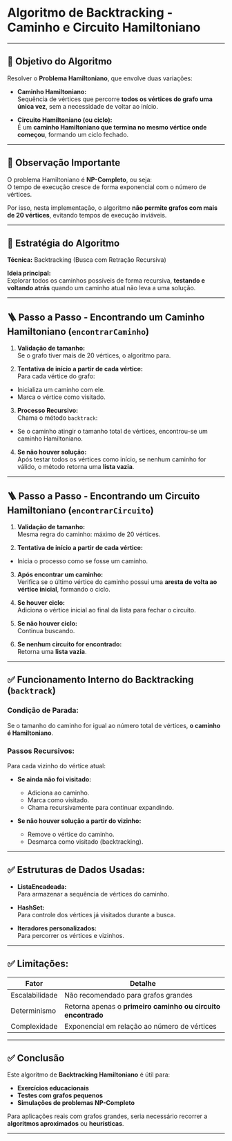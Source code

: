 # Algoritmo de Backtracking - Caminho e Circuito Hamiltoniano

---

## 🎯 Objetivo do Algoritmo

Resolver o **Problema Hamiltoniano**, que envolve duas variações:

- **Caminho Hamiltoniano:**  
  Sequência de vértices que percorre **todos os vértices do grafo uma única vez**, sem a necessidade de voltar ao início.

- **Circuito Hamiltoniano (ou ciclo):**  
  É um **caminho Hamiltoniano que termina no mesmo vértice onde começou**, formando um ciclo fechado.

---

## 🚩 Observação Importante

O problema Hamiltoniano é **NP-Completo**, ou seja:  
O tempo de execução cresce de forma exponencial com o número de vértices.

Por isso, nesta implementação, o algoritmo **não permite grafos com mais de 20 vértices**, evitando tempos de execução inviáveis.

---

## 🧠 Estratégia do Algoritmo

**Técnica:** Backtracking (Busca com Retração Recursiva)

**Ideia principal:**  
Explorar todos os caminhos possíveis de forma recursiva, **testando e voltando atrás** quando um caminho atual não leva a uma solução.

---

## 🪜 Passo a Passo - Encontrando um Caminho Hamiltoniano (`encontrarCaminho`)

1. **Validação de tamanho:**  
   Se o grafo tiver mais de 20 vértices, o algoritmo para.

2. **Tentativa de início a partir de cada vértice:**  
   Para cada vértice do grafo:
- Inicializa um caminho com ele.
- Marca o vértice como visitado.

3. **Processo Recursivo:**  
   Chama o método `backtrack`:
- Se o caminho atingir o tamanho total de vértices, encontrou-se um caminho Hamiltoniano.

4. **Se não houver solução:**  
   Após testar todos os vértices como início, se nenhum caminho for válido, o método retorna uma **lista vazia**.

---

## 🪜 Passo a Passo - Encontrando um Circuito Hamiltoniano (`encontrarCircuito`)

1. **Validação de tamanho:**  
   Mesma regra do caminho: máximo de 20 vértices.

2. **Tentativa de início a partir de cada vértice:**
- Inicia o processo como se fosse um caminho.

3. **Após encontrar um caminho:**  
   Verifica se o último vértice do caminho possui uma **aresta de volta ao vértice inicial**, formando o ciclo.

4. **Se houver ciclo:**  
   Adiciona o vértice inicial ao final da lista para fechar o circuito.

5. **Se não houver ciclo:**  
   Continua buscando.

6. **Se nenhum circuito for encontrado:**  
   Retorna uma **lista vazia**.

---

## ✅ Funcionamento Interno do Backtracking (`backtrack`)

### Condição de Parada:
Se o tamanho do caminho for igual ao número total de vértices, **o caminho é Hamiltoniano**.

### Passos Recursivos:

Para cada vizinho do vértice atual:

- **Se ainda não foi visitado:**
    - Adiciona ao caminho.
    - Marca como visitado.
    - Chama recursivamente para continuar expandindo.

- **Se não houver solução a partir do vizinho:**
    - Remove o vértice do caminho.
    - Desmarca como visitado (backtracking).

---

## ✅ Estruturas de Dados Usadas:

- **ListaEncadeada:**  
  Para armazenar a sequência de vértices do caminho.

- **HashSet:**  
  Para controle dos vértices já visitados durante a busca.

- **Iteradores personalizados:**  
  Para percorrer os vértices e vizinhos.

---

## ✅ Limitações:

| Fator               | Detalhe                          |
|-------------------- |----------------------------------|
| Escalabilidade      | Não recomendado para grafos grandes |
| Determinismo        | Retorna apenas o **primeiro caminho ou circuito encontrado** |
| Complexidade        | Exponencial em relação ao número de vértices |

---

## ✅ Conclusão

Este algoritmo de **Backtracking Hamiltoniano** é útil para:

- **Exercícios educacionais**
- **Testes com grafos pequenos**
- **Simulações de problemas NP-Completo**

Para aplicações reais com grafos grandes, seria necessário recorrer a **algoritmos aproximados** ou **heurísticas**.

---
